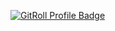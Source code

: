 <a href="https://gitroll.io/profile/uNTOOQvaBpdc5gGDg5l4sO5P3Vwm2" target="_blank"><img src="https://gitroll.io/api/badges/profiles/v1/uNTOOQvaBpdc5gGDg5l4sO5P3Vwm2" alt="GitRoll Profile Badge"/></a>
